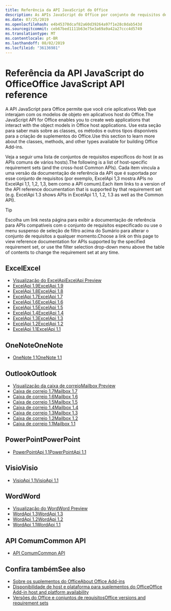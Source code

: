 ```yaml
---
title: Referência da API JavaScript do Office
description: As APIs JavaScript do Office por conjunto de requisitos de host
ms.date: 07/25/2019
ms.openlocfilehash: e4b45370dcaf82a60d39264a97f1e28c0dab543d
ms.sourcegitcommit: ceb67bed1111b63e75e3a69a9a42a27ccc4d5749
ms.translationtype: MT
ms.contentlocale: pt-BR
ms.lasthandoff: 08/02/2019
ms.locfileid: "36136981"
---
```

# <a name="office-javascript-api-reference"></a><span data-ttu-id="5c3a0-103">Referência da API JavaScript do Office</span><span class="sxs-lookup"><span data-stu-id="5c3a0-103">Office JavaScript API reference</span></span>

<span data-ttu-id="5c3a0-104">A API JavaScript para Office permite que você crie aplicativos Web que interajam com os modelos de objeto em aplicativos host do Office.</span><span class="sxs-lookup"><span data-stu-id="5c3a0-104">The JavaScript API for Office enables you to create web applications that interact with the object models in Office host applications.</span></span> <span data-ttu-id="5c3a0-105">Use esta seção para saber mais sobre as classes, os métodos e outros tipos disponíveis para a criação de suplementos do Office.</span><span class="sxs-lookup"><span data-stu-id="5c3a0-105">Use this section to learn more about the classes, methods, and other types available for building Office Add-ins.</span></span>

<span data-ttu-id="5c3a0-106">Veja a seguir uma lista de conjuntos de requisitos específicos do host (e as APIs comuns de vários hosts).</span><span class="sxs-lookup"><span data-stu-id="5c3a0-106">The following is a list of host-specific requirement sets (and the cross-host Common APIs).</span></span> <span data-ttu-id="5c3a0-107">Cada item vincula a uma versão da documentação de referência da API que é suportada por esse conjunto de requisitos (por exemplo, ExcelApi 1,3 mostra APIs no ExcelApi 1,1, 1,2, 1,3, bem como a API comum).</span><span class="sxs-lookup"><span data-stu-id="5c3a0-107">Each item links to a version of the API reference documentation that is supported by that requirement set (e.g. ExcelApi 1.3 shows APIs in ExcelApi 1.1, 1.2, 1.3 as well as the Common API).</span></span>

> [!TIP]
> <span data-ttu-id="5c3a0-108">Escolha um link nesta página para exibir a documentação de referência para APIs compatíveis com o conjunto de requisitos especificado ou use o menu suspenso de seleção de filtro acima do Sumário para alterar o conjunto de requisitos a qualquer momento.</span><span class="sxs-lookup"><span data-stu-id="5c3a0-108">Choose a link on this page to view reference documentation for APIs supported by the specified requirement set, or use the filter selection drop-down menu above the table of contents to change the requirement set at any time.</span></span>

## <a name="excel"></a><span data-ttu-id="5c3a0-109">Excel</span><span class="sxs-lookup"><span data-stu-id="5c3a0-109">Excel</span></span>

- [<span data-ttu-id="5c3a0-110">Visualização do ExcelApi</span><span class="sxs-lookup"><span data-stu-id="5c3a0-110">ExcelApi Preview</span></span>](/javascript/api/excel?view=excel-js-preview)
- [<span data-ttu-id="5c3a0-111">ExcelApi 1.9</span><span class="sxs-lookup"><span data-stu-id="5c3a0-111">ExcelApi 1.9</span></span>](/javascript/api/excel?view=excel-js-1.9)
- [<span data-ttu-id="5c3a0-112">ExcelApi 1.8</span><span class="sxs-lookup"><span data-stu-id="5c3a0-112">ExcelApi 1.8</span></span>](/javascript/api/excel?view=excel-js-1.8)
- [<span data-ttu-id="5c3a0-113">ExcelApi 1.7</span><span class="sxs-lookup"><span data-stu-id="5c3a0-113">ExcelApi 1.7</span></span>](/javascript/api/excel?view=excel-js-1.7)
- [<span data-ttu-id="5c3a0-114">ExcelApi 1.6</span><span class="sxs-lookup"><span data-stu-id="5c3a0-114">ExcelApi 1.6</span></span>](/javascript/api/excel?view=excel-js-1.6)
- [<span data-ttu-id="5c3a0-115">ExcelApi 1.5</span><span class="sxs-lookup"><span data-stu-id="5c3a0-115">ExcelApi 1.5</span></span>](/javascript/api/excel?view=excel-js-1.5)
- [<span data-ttu-id="5c3a0-116">ExcelApi 1.4</span><span class="sxs-lookup"><span data-stu-id="5c3a0-116">ExcelApi 1.4</span></span>](/javascript/api/excel?view=excel-js-1.4)
- [<span data-ttu-id="5c3a0-117">ExcelApi 1.3</span><span class="sxs-lookup"><span data-stu-id="5c3a0-117">ExcelApi 1.3</span></span>](/javascript/api/excel?view=excel-js-1.3)
- [<span data-ttu-id="5c3a0-118">ExcelApi 1.2</span><span class="sxs-lookup"><span data-stu-id="5c3a0-118">ExcelApi 1.2</span></span>](/javascript/api/excel?view=excel-js-1.2)
- [<span data-ttu-id="5c3a0-119">ExcelApi 1.1</span><span class="sxs-lookup"><span data-stu-id="5c3a0-119">ExcelApi 1.1</span></span>](/javascript/api/excel?view=excel-js-1.1)

## <a name="onenote"></a><span data-ttu-id="5c3a0-120">OneNote</span><span class="sxs-lookup"><span data-stu-id="5c3a0-120">OneNote</span></span>

- [<span data-ttu-id="5c3a0-121">OneNote 1,1</span><span class="sxs-lookup"><span data-stu-id="5c3a0-121">OneNote 1.1</span></span>](/javascript/api/onenote?view=onenote-js-1.1)

## <a name="outlook"></a><span data-ttu-id="5c3a0-122">Outlook</span><span class="sxs-lookup"><span data-stu-id="5c3a0-122">Outlook</span></span>

- [<span data-ttu-id="5c3a0-123">Visualização da caixa de correio</span><span class="sxs-lookup"><span data-stu-id="5c3a0-123">Mailbox Preview</span></span>](/javascript/api/outlook?view=outlook-js-preview)
- [<span data-ttu-id="5c3a0-124">Caixa de correio 1.7</span><span class="sxs-lookup"><span data-stu-id="5c3a0-124">Mailbox 1.7</span></span>](/javascript/api/outlook?view=outlook-js-1.7)
- [<span data-ttu-id="5c3a0-125">Caixa de correio 1.6</span><span class="sxs-lookup"><span data-stu-id="5c3a0-125">Mailbox 1.6</span></span>](/javascript/api/outlook?view=outlook-js-1.6)
- [<span data-ttu-id="5c3a0-126">Caixa de correio 1.5</span><span class="sxs-lookup"><span data-stu-id="5c3a0-126">Mailbox 1.5</span></span>](/javascript/api/outlook?view=outlook-js-1.5)
- [<span data-ttu-id="5c3a0-127"> Caixa de correio 1.4</span><span class="sxs-lookup"><span data-stu-id="5c3a0-127">Mailbox 1.4</span></span>](/javascript/api/outlook?view=outlook-js-1.4)
- [<span data-ttu-id="5c3a0-128"> Caixa de correio 1.3</span><span class="sxs-lookup"><span data-stu-id="5c3a0-128">Mailbox 1.3</span></span>](/javascript/api/outlook?view=outlook-js-1.3)
- [<span data-ttu-id="5c3a0-129">Caixa de correio 1.2</span><span class="sxs-lookup"><span data-stu-id="5c3a0-129">Mailbox 1.2</span></span>](/javascript/api/outlook?view=outlook-js-1.2)
- [<span data-ttu-id="5c3a0-130"> Caixa de correio 1.1</span><span class="sxs-lookup"><span data-stu-id="5c3a0-130">Mailbox 1.1</span></span>](/javascript/api/outlook?view=outlook-js-1.1)

## <a name="powerpoint"></a><span data-ttu-id="5c3a0-131">PowerPoint</span><span class="sxs-lookup"><span data-stu-id="5c3a0-131">PowerPoint</span></span>

- [<span data-ttu-id="5c3a0-132">PowerPointApi 1,1</span><span class="sxs-lookup"><span data-stu-id="5c3a0-132">PowerPointApi 1.1</span></span>](/javascript/api/powerpoint?view=powerpoint-js-1.1)

## <a name="visio"></a><span data-ttu-id="5c3a0-133">Visio</span><span class="sxs-lookup"><span data-stu-id="5c3a0-133">Visio</span></span>

- [<span data-ttu-id="5c3a0-134">VisioApi 1,1</span><span class="sxs-lookup"><span data-stu-id="5c3a0-134">VisioApi 1.1</span></span>](/javascript/api/visio?view=visio-js-1.1)

## <a name="word"></a><span data-ttu-id="5c3a0-135">Word</span><span class="sxs-lookup"><span data-stu-id="5c3a0-135">Word</span></span>

- [<span data-ttu-id="5c3a0-136">Visualização do Word</span><span class="sxs-lookup"><span data-stu-id="5c3a0-136">Word Preview</span></span>](/javascript/api/word?view=word-js-preview)
- [<span data-ttu-id="5c3a0-137">WordApi 1.3</span><span class="sxs-lookup"><span data-stu-id="5c3a0-137">WordApi 1.3</span></span>](/javascript/api/word?view=word-js-1.3)
- [<span data-ttu-id="5c3a0-138">WordApi 1.2</span><span class="sxs-lookup"><span data-stu-id="5c3a0-138">WordApi 1.2</span></span>](/javascript/api/word?view=word-js-1.2)
- [<span data-ttu-id="5c3a0-139">WordApi 1.1</span><span class="sxs-lookup"><span data-stu-id="5c3a0-139">WordApi 1.1</span></span>](/javascript/api/word?view=word-js-1.1)

## <a name="common-api"></a><span data-ttu-id="5c3a0-140">API Comum</span><span class="sxs-lookup"><span data-stu-id="5c3a0-140">Common API</span></span>

- [<span data-ttu-id="5c3a0-141">API Comum</span><span class="sxs-lookup"><span data-stu-id="5c3a0-141">Common API</span></span>](/javascript/api/office?view=common-js)

## <a name="see-also"></a><span data-ttu-id="5c3a0-142">Confira também</span><span class="sxs-lookup"><span data-stu-id="5c3a0-142">See also</span></span>

- [<span data-ttu-id="5c3a0-143">Sobre os suplementos do Office</span><span class="sxs-lookup"><span data-stu-id="5c3a0-143">About Office Add-ins</span></span>](/office/dev/add-ins/overview)
- [<span data-ttu-id="5c3a0-144">Disponibilidade de host e plataforma para suplementos do Office</span><span class="sxs-lookup"><span data-stu-id="5c3a0-144">Office Add-in host and platform availability</span></span>](/office/dev/add-ins/overview/office-add-in-availability)
- [<span data-ttu-id="5c3a0-145">Versões do Office e conjuntos de requisitos</span><span class="sxs-lookup"><span data-stu-id="5c3a0-145">Office versions and requirement sets</span></span>](/office/dev/add-ins/develop/office-versions-and-requirement-sets)
